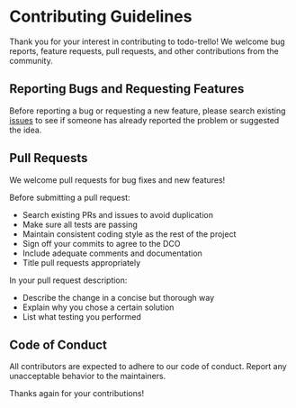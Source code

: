 # Contributing Guidelines

Thank you for your interest in contributing to todo-trello! We welcome bug reports, feature requests, pull requests, and other contributions from the community.

## Reporting Bugs and Requesting Features

Before reporting a bug or requesting a new feature, please search existing [issues](https://github.com/5-jigglypuff/todo-trello/issues) to see if someone has already reported the problem or suggested the idea.

## Pull Requests

We welcome pull requests for bug fixes and new features!

Before submitting a pull request:

- Search existing PRs and issues to avoid duplication
- Make sure all tests are passing
- Maintain consistent coding style as the rest of the project
- Sign off your commits to agree to the DCO
- Include adequate comments and documentation
- Title pull requests appropriately

In your pull request description:

- Describe the change in a concise but thorough way
- Explain why you chose a certain solution
- List what testing you performed

## Code of Conduct

All contributors are expected to adhere to our code of conduct. Report any unacceptable behavior to the maintainers.

Thanks again for your contributions!
